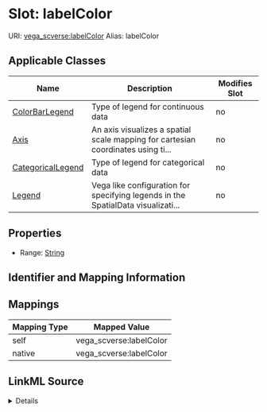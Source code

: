 

# Slot: labelColor 



URI: [vega_scverse:labelColor](https://w3id.org/scverse/vega-scverse/labelColor)
Alias: labelColor

<!-- no inheritance hierarchy -->





## Applicable Classes

| Name | Description | Modifies Slot |
| --- | --- | --- |
| [ColorBarLegend](ColorBarLegend.md) | Type of legend for continuous data |  no  |
| [Axis](Axis.md) | An axis visualizes a spatial scale mapping for cartesian coordinates using ti... |  no  |
| [CategoricalLegend](CategoricalLegend.md) | Type of legend for categorical data |  no  |
| [Legend](Legend.md) | Vega like configuration for specifying legends in the SpatialData visualizati... |  no  |







## Properties

* Range: [String](String.md)





## Identifier and Mapping Information








## Mappings

| Mapping Type | Mapped Value |
| ---  | ---  |
| self | vega_scverse:labelColor |
| native | vega_scverse:labelColor |




## LinkML Source

<details>
```yaml
name: labelColor
alias: labelColor
domain_of:
- Axis
- Legend
range: string

```
</details>